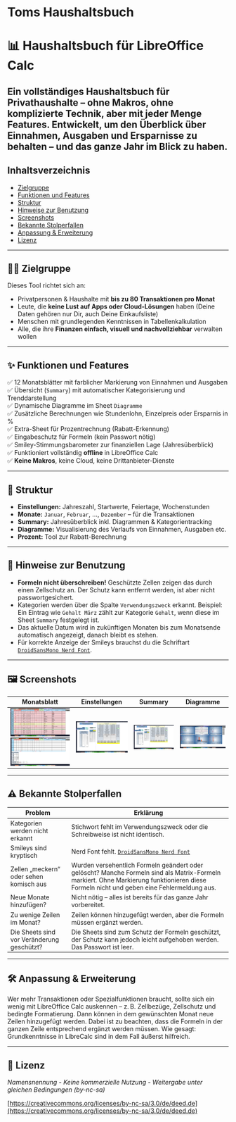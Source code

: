 # Toms Haushaltsbuch

# 📊 Haushaltsbuch für LibreOffice Calc

Ein vollständiges Haushaltsbuch für Privathaushalte – ohne Makros, ohne komplizierte Technik, aber mit jeder Menge Features. Entwickelt, um den Überblick über Einnahmen, Ausgaben und Ersparnisse zu behalten – und das ganze Jahr im Blick zu haben.
---
## Inhaltsverzeichnis

- [Zielgruppe](#zielgruppe)
- [Funktionen und Features](#funktionen-und-features)
- [Struktur](#struktur)
- [Hinweise zur Benutzung](#hinweise-zur-benutzung)
- [Screenshots](#screenshots)
- [Bekannte Stolperfallen](#bekannte-stolperfallen)
- [Anpassung & Erweiterung](#anpassung--erweiterung)
- [Lizenz](#lizenz)

---

## 🧑‍💻 Zielgruppe

Dieses Tool richtet sich an:
- Privatpersonen & Haushalte mit **bis zu 80 Transaktionen pro Monat**
- Leute, die **keine Lust auf Apps oder Cloud-Lösungen** haben (Deine Daten gehören nur Dir, auch Deine Einkaufsliste)
- Menschen mit grundlegenden Kenntnissen in Tabellenkalkulation
- Alle, die ihre **Finanzen einfach, visuell und nachvollziehbar** verwalten wollen

---

## ✨ Funktionen und Features

✅ 12 Monatsblätter mit farblicher Markierung von Einnahmen und Ausgaben  
✅ Übersicht (`Summary`) mit automatischer Kategorisierung und Trenddarstellung  
✅ Dynamische Diagramme im Sheet `Diagramme`  
✅ Zusätzliche Berechnungen wie Stundenlohn, Einzelpreis oder Ersparnis in %  
✅ Extra-Sheet für Prozentrechnung (Rabatt-Erkennung)  
✅ Eingabeschutz für Formeln (kein Passwort nötig)  
✅ Smiley-Stimmungsbarometer zur finanziellen Lage (Jahresüberblick)  
✅ Funktioniert vollständig **offline** in LibreOffice Calc  
✅ **Keine Makros**, keine Cloud, keine Drittanbieter-Dienste

---

## 📂 Struktur

- **Einstellungen:** Jahreszahl, Startwerte, Feiertage, Wochenstunden
- **Monate:** `Januar`, `Februar`, ..., `Dezember` – für die Transaktionen
- **Summary:** Jahresüberblick inkl. Diagrammen & Kategorientracking
- **Diagramme:** Visualisierung des Verlaufs von Einnahmen, Ausgaben etc.
- **Prozent:** Tool zur Rabatt-Berechnung

---

## 📌 Hinweise zur Benutzung

- **Formeln nicht überschreiben!** Geschützte Zellen zeigen das durch einen Zellschutz an. Der Schutz kann entfernt werden, ist aber nicht passwortgesichert.
- Kategorien werden über die Spalte `Verwendungszweck` erkannt. Beispiel: Ein Eintrag wie `Gehalt März` zählt zur Kategorie `Gehalt`, wenn diese im Sheet `Summary` festgelegt ist.
- Das aktuelle Datum wird in zukünftigen Monaten bis zum Monatsende automatisch angezeigt, danach bleibt es stehen.
- Für korrekte Anzeige der Smileys brauchst du die Schriftart [`DroidSansMono Nerd Font`](https://www.nerdfonts.com/font-downloads).

---

## 🖼️ Screenshots

| Monatsblatt | Einstellungen | Summary | Diagramme |
|-------------|---------------|---------|-----------|
| ![Monat(Teil 1)](screenshots/monat_a.png) ![Monat(Teil 2)](screenshots/monat_b.png) | ![Einstellungen](screenshots/einstellungen.png) | ![Summary](screenshots/summary.png) | ![Diagramme](screenshots/diagramme.png) |

---

## ⚠️ Bekannte Stolperfallen

| Problem | Erklärung |
|-----------|-----------|
| Kategorien werden nicht erkannt | Stichwort fehlt im Verwendungszweck oder die Schreibweise ist nicht identisch. |
| Smileys sind kryptisch | Nerd Font fehlt. [`DroidSansMono Nerd Font`](https://www.nerdfonts.com/font-downloads) |
| Zellen „meckern“ oder sehen komisch aus | Wurden versehentlich Formeln geändert oder gelöscht? Manche Formeln sind als Matrix-Formeln markiert. Ohne Markierung funktionieren diese Formeln nicht und geben eine Fehlermeldung aus. |
| Neue Monate hinzufügen? | Nicht nötig – alles ist bereits für das ganze Jahr vorbereitet. |
| Zu wenige Zeilen im Monat? | Zeilen können hinzugefügt werden, aber die Formeln müssen ergänzt werden. |
| Die Sheets sind vor Veränderung geschützt? | Die Sheets sind zum Schutz der Formeln geschützt, der Schutz kann jedoch leicht aufgehoben werden. Das Passwort ist leer. |

---

## 🛠️ Anpassung & Erweiterung

Wer mehr Transaktionen oder Spezialfunktionen braucht, sollte sich ein wenig mit LibreOffice Calc auskennen – z. B. Zellbezüge, Zellschutz und bedingte Formatierung. Dann können in dem gewünschten Monat neue Zeilen hinzugefügt werden. Dabei ist zu beachten, dass die Formeln in der ganzen Zeile entsprechend ergänzt werden müssen. Wie gesagt: Grundkenntnisse in LibreCalc sind in dem Fall äußerst hilfreich.

---

## 📜 Lizenz

*Namensnennung - Keine kommerzielle Nutzung - Weitergabe unter gleichen Bedingungen (by-nc-sa)*

[https://creativecommons.org/licenses/by-nc-sa/3.0/de/deed.de](https://creativecommons.org/licenses/by-nc-sa/3.0/de/deed.de)
